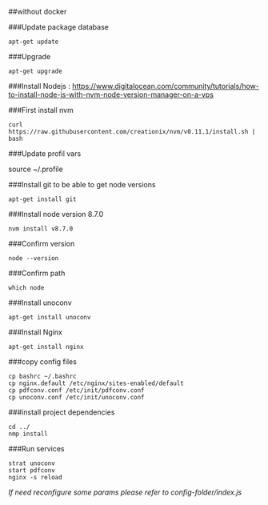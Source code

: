 ##without docker 

###Update package database

    apt-get update

###Upgrade

    apt-get upgrade
  
###Install Nodejs : 
https://www.digitalocean.com/community/tutorials/how-to-install-node-js-with-nvm-node-version-manager-on-a-vps

###First install nvm

    curl https://raw.githubusercontent.com/creationix/nvm/v0.11.1/install.sh | bash

###Update profil vars

source ~/.profile

###Install git to be able to get node versions

    apt-get install git

###Install node version 8.7.0

    nvm install v8.7.0

###Confirm version

    node --version

###Confirm path

    which node

###Install unoconv

	apt-get install unoconv

###Install Nginx

    apt-get install nginx

###copy config files 

    cp bashrc ~/.bashrc
    cp nginx.default /etc/nginx/sites-enabled/default
    cp pdfconv.conf /etc/init/pdfconv.conf
    cp unoconv.conf /etc/init/unoconv.conf

###install project dependencies

    cd ../
    nmp install

###Run services

    strat unoconv
    start pdfconv
    nginx -s reload


*If need reconfigure some params please refer to config-folder/index.js*